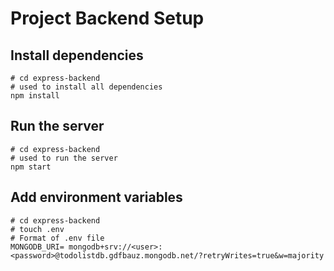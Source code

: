 # Project Backend Setup

## Install dependencies

```
# cd express-backend
# used to install all dependencies
npm install
```

## Run the server

```
# cd express-backend
# used to run the server
npm start
```

## Add environment variables

```
# cd express-backend
# touch .env
# Format of .env file
MONGODB_URI= mongodb+srv://<user>:<password>@todolistdb.gdfbauz.mongodb.net/?retryWrites=true&w=majority
```
